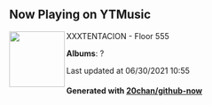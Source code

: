 ## Now Playing on YTMusic

[<img align="left" width="100" src="https://lh3.googleusercontent.com/7WuCPt_wzSaUJ8aNSmY4tzjMnx9Yyc-GFdD67nrgk4IUzdTz0B80JP9aoHP0_a-Xo0rx9PtxBKx7Xay9">](https://music.youtube.com/watch?v=SgaA6RAD59I)

XXXTENTACION - Floor 555

**Albums**: ?

Last updated at 06/30/2021 10:55

#### Generated with [20chan/github-now](https://github.com/20chan/github-now)
